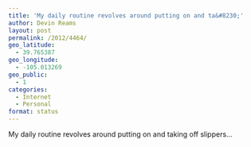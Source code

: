 ```yaml
---
title: 'My daily routine revolves around putting on and ta&#8230;'
author: Devin Reams
layout: post
permalink: /2012/4464/
geo_latitude:
  - 39.765387
geo_longitude:
  - -105.013269
geo_public:
  - 1
categories:
  - Internet
  - Personal
format: status
---
```

My daily routine revolves around putting on and taking off slippers&#8230;